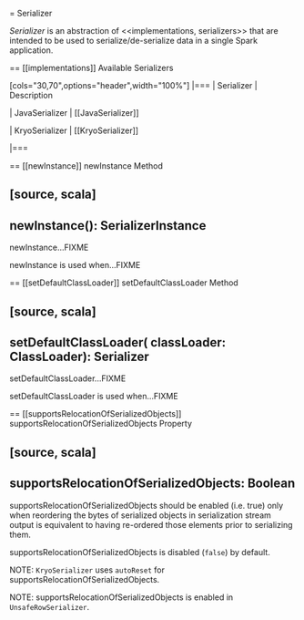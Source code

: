 = Serializer

*Serializer* is an abstraction of <<implementations, serializers>> that are intended to be used to serialize/de-serialize data in a single Spark application.

== [[implementations]] Available Serializers

[cols="30,70",options="header",width="100%"]
|===
| Serializer
| Description

| JavaSerializer
| [[JavaSerializer]]

| KryoSerializer
| [[KryoSerializer]]

|===

== [[newInstance]] newInstance Method

[source, scala]
----
newInstance(): SerializerInstance
----

newInstance...FIXME

newInstance is used when...FIXME

== [[setDefaultClassLoader]] setDefaultClassLoader Method

[source, scala]
----
setDefaultClassLoader(
  classLoader: ClassLoader): Serializer
----

setDefaultClassLoader...FIXME

setDefaultClassLoader is used when...FIXME

== [[supportsRelocationOfSerializedObjects]] supportsRelocationOfSerializedObjects Property

[source, scala]
----
supportsRelocationOfSerializedObjects: Boolean
----

supportsRelocationOfSerializedObjects should be enabled (i.e. true) only when reordering the bytes of serialized objects in serialization stream output is equivalent to having re-ordered those elements prior to serializing them.

supportsRelocationOfSerializedObjects is disabled (`false`) by default.

NOTE: `KryoSerializer` uses `autoReset` for supportsRelocationOfSerializedObjects.

NOTE: supportsRelocationOfSerializedObjects is enabled in `UnsafeRowSerializer`.
